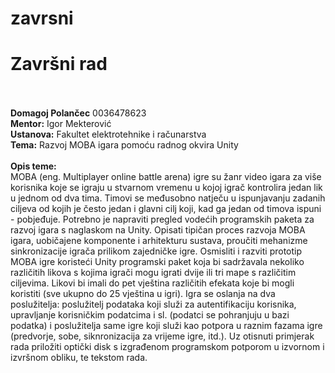 # zavrsni

<h1>Završni rad</h1>
<br><br>
<b>Domagoj Polančec</b> 0036478623<br>
<b>Mentor:</b> Igor Mekterović<br>
<b>Ustanova:</b> Fakultet elektrotehnike i računarstva<br>
<b>Tema:</b> Razvoj MOBA igara pomoću radnog okvira Unity<br><br>
<b>Opis teme:</b> <br>MOBA (eng. Multiplayer online battle arena) igre su žanr video igara za više korisnika koje se igraju u stvarnom vremenu u kojoj igrač kontrolira jedan lik u jednom od dva tima. Timovi se međusobno natječu u ispunjavanju zadanih ciljeva od kojih je često jedan i glavni cilj koji, kad ga jedan od timova ispuni - pobjeđuje. Potrebno je napraviti pregled vodećih programskih paketa za razvoj igara s naglaskom na Unity. Opisati tipičan proces razvoja MOBA igara, uobičajene komponente i arhitekturu sustava, proučiti mehanizme sinkronizacije igrača prilikom zajedničke igre. Osmisliti i razviti prototip MOBA igre koristeći Unity programski paket koja bi sadržavala nekoliko različitih likova s kojima igrači mogu igrati dvije ili tri mape s različitim ciljevima. Likovi bi imali do pet vještina različitih efekata koje bi mogli koristiti (sve ukupno do 25 vještina u igri). Igra se oslanja na dva poslužitelja: poslužitelj podataka koji služi za autentifikaciju korisnika, upravljanje korisničkim podatcima i sl. (podatci se pohranjuju u bazi podatka) i poslužitelja same igre koji služi kao potpora u raznim fazama igre (predvorje, sobe, siknronizacija za vrijeme igre, itd.). Uz otisnuti primjerak rada priložiti optički disk s izgrađenom programskom potporom u izvornom i izvršnom obliku, te tekstom rada.
